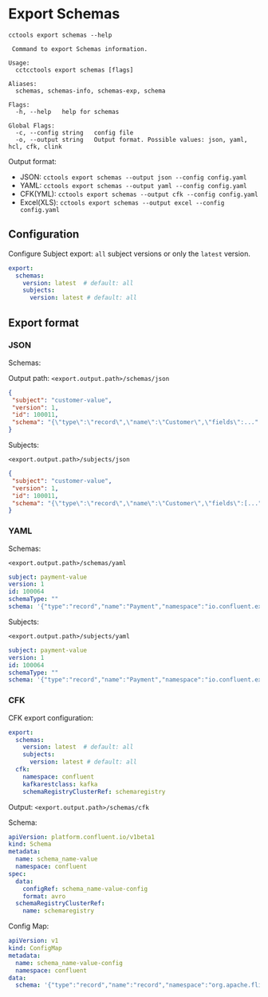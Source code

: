 # Export Schemas

```sh:no-line-numbers
cctools export schemas --help
```

```sh:no-line-numbers
 Command to export Schemas information.

Usage:
  cctcctools export schemas [flags]

Aliases:
  schemas, schemas-info, schemas-exp, schema

Flags:
  -h, --help   help for schemas

Global Flags:
  -c, --config string   config file  
  -o, --output string   Output format. Possible values: json, yaml, hcl, cfk, clink
```

Output format:

* JSON: `cctools export schemas --output json --config config.yaml`
* YAML: `cctools export schemas --output yaml --config config.yaml`
* CFK(YML): `cctools export schemas --output cfk --config config.yaml`
* Excel(XLS): `cctools export schemas --output excel --config config.yaml`
 

## Configuration

Configure Subject export: `all` subject versions or only the `latest` version.

```yaml
export: 
  schemas: 
    version: latest  # default: all 
    subjects:
      version: latest # default: all 
```

## Export format

### JSON

Schemas:

Output path: `<export.output.path>/schemas/json`

```json
{
 "subject": "customer-value",
 "version": 1,
 "id": 100011,
 "schema": "{\"type\":\"record\",\"name\":\"Customer\",\"fields\":..."
}
```

Subjects:

`<export.output.path>/subjects/json`

```json
{
 "subject": "customer-value",
 "version": 1,
 "id": 100011,
 "schema": "{\"type\":\"record\",\"name\":\"Customer\",\"fields\":[..."
}
```

### YAML

Schemas:

`<export.output.path>/schemas/yaml`

```yaml
subject: payment-value
version: 1
id: 100064
schemaType: ""
schema: '{"type":"record","name":"Payment","namespace":"io.confluent.examples.clients.basicavro","fields":[{...'
```

Subjects:

`<export.output.path>/subjects/yaml`

```yaml
subject: payment-value
version: 1
id: 100064
schemaType: ""
schema: '{"type":"record","name":"Payment","namespace":"io.confluent.examples.clients.basicavro","fields":[{"name":"id","type":"string"},{"name":"amount","type":"double"},{"name":"email","type":"string"}]}'
```

### CFK 

CFK export configuration: 

```yaml
export: 
  schemas: 
    version: latest  # default: all 
    subjects:
      version: latest # default: all 
  cfk:
    namespace: confluent  
    kafkarestclass: kafka 
    schemaRegistryClusterRef: schemaregistry 
```

Output: `<export.output.path>/schemas/cfk`

Schema:

```yaml
apiVersion: platform.confluent.io/v1beta1
kind: Schema
metadata:
  name: schema_name-value
  namespace: confluent
spec:
  data:
    configRef: schema_name-value-config
    format: avro
  schemaRegistryClusterRef:
    name: schemaregistry
```

Config Map:
  
```yaml
apiVersion: v1
kind: ConfigMap
metadata:
  name: schema_name-value-config
  namespace: confluent
data:
  schema: '{"type":"record","name":"record","namespace":"org.apache.flink.avro.generated","fields":...'
```